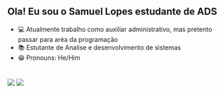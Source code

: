 ## Ola! Eu sou o Samuel Lopes estudante de ADS

- 💻 Atualmente trabalho como auxiliar administrativo, mas pretento passar para aréa da programação 
- 📚 Estutante de Analise e desenvolvimento de sistemas 
- 😁 Pronouns: He/Him



#
 
<div> 

  <a href = "mailto:contato.lopessamuel@gmail.com"><img src="https://img.shields.io/badge/-Gmail-%23333?style=for-the-badge&logo=gmail&logoColor=white" target="_blank"></a>
  <a href="https://www.linkedin.com/in/samuel-lopes-nazario/" target="_blank"><img src="https://img.shields.io/badge/-LinkedIn-%230077B5?style=for-the-badge&logo=linkedin&logoColor=white" target="_blank"></a> 
